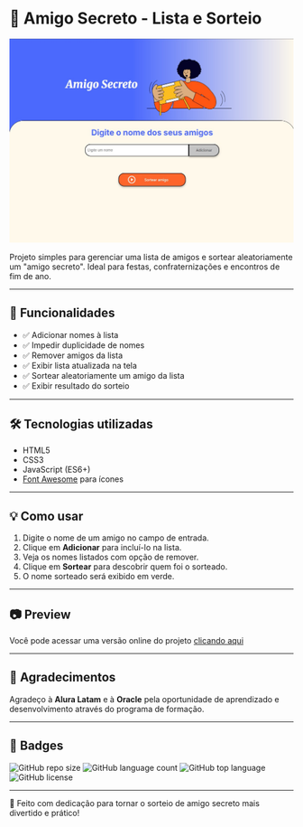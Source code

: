 # 🎁 Amigo Secreto - Lista e Sorteio

![Preview do Projeto](assets/Screenshot.jpg)

Projeto simples para gerenciar uma lista de amigos e sortear aleatoriamente um "amigo secreto". Ideal para festas, confraternizações e encontros de fim de ano.

---

## 🚀 Funcionalidades

- ✅ Adicionar nomes à lista
- ✅ Impedir duplicidade de nomes
- ✅ Remover amigos da lista
- ✅ Exibir lista atualizada na tela
- ✅ Sortear aleatoriamente um amigo da lista
- ✅ Exibir resultado do sorteio

---

## 🛠 Tecnologias utilizadas

- HTML5
- CSS3
- JavaScript (ES6+)
- [Font Awesome](https://fontawesome.com/) para ícones

---

## 💡 Como usar

1. Digite o nome de um amigo no campo de entrada.
2. Clique em **Adicionar** para incluí-lo na lista.
3. Veja os nomes listados com opção de remover.
4. Clique em **Sortear** para descobrir quem foi o sorteado.
5. O nome sorteado será exibido em verde.

---

## 📷 Preview

Você pode acessar uma versão online do projeto [clicando aqui](https://laercioaraujo25.github.io/challenge-amigo-secreto/)  

---

## 🙏 Agradecimentos

Agradeço à **Alura Latam** e à **Oracle** pela oportunidade de aprendizado e desenvolvimento através do programa de formação.

---

## 📛 Badges

![GitHub repo size](https://img.shields.io/github/repo-size/seu-usuario/amigo-secreto)
![GitHub language count](https://img.shields.io/github/languages/count/seu-usuario/amigo-secreto)
![GitHub top language](https://img.shields.io/github/languages/top/seu-usuario/amigo-secreto)
![GitHub license](https://img.shields.io/github/license/seu-usuario/amigo-secreto)

---

💙 Feito com dedicação para tornar o sorteio de amigo secreto mais divertido e prático!
